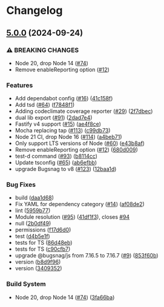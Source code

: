 # Changelog

## [5.0.0](https://github.com/ZigaStrgar/fastify-bugsnag/compare/v4.1.0...v5.0.0) (2024-09-24)


### ⚠ BREAKING CHANGES

* Node 20, drop Node 14 ([#74](https://github.com/ZigaStrgar/fastify-bugsnag/issues/74))
* Remove enableReporting option ([#12](https://github.com/ZigaStrgar/fastify-bugsnag/issues/12))

### Features

* Add dependabot config ([#16](https://github.com/ZigaStrgar/fastify-bugsnag/issues/16)) ([41c158f](https://github.com/ZigaStrgar/fastify-bugsnag/commit/41c158f532dd92961ddc2a130249f9663b150149))
* Add tsd ([#64](https://github.com/ZigaStrgar/fastify-bugsnag/issues/64)) ([f7848f1](https://github.com/ZigaStrgar/fastify-bugsnag/commit/f7848f12cb9738fb6c797b188e90550526ef6302))
* Adding codeclimate coverage reporter ([#29](https://github.com/ZigaStrgar/fastify-bugsnag/issues/29)) ([2f7dbec](https://github.com/ZigaStrgar/fastify-bugsnag/commit/2f7dbecf33ae8483ca13369e5f3ef902283747d0))
* dual lib export ([#91](https://github.com/ZigaStrgar/fastify-bugsnag/issues/91)) ([2dad7e4](https://github.com/ZigaStrgar/fastify-bugsnag/commit/2dad7e4c8a5c915c063a0f7f2bd8f2363996219f))
* Fastify v4 support ([#15](https://github.com/ZigaStrgar/fastify-bugsnag/issues/15)) ([ae4f8ce](https://github.com/ZigaStrgar/fastify-bugsnag/commit/ae4f8ceef23469e5f8662efb022515d8ced7f9df))
* Mocha replacing tap ([#113](https://github.com/ZigaStrgar/fastify-bugsnag/issues/113)) ([c99db73](https://github.com/ZigaStrgar/fastify-bugsnag/commit/c99db73aeb279de29cef5232b516ad93d1aae295))
* Node 21 CI, drop Node 16 ([#114](https://github.com/ZigaStrgar/fastify-bugsnag/issues/114)) ([a4beb71](https://github.com/ZigaStrgar/fastify-bugsnag/commit/a4beb71bfc08c1bf3114c516be5eee0e962eb773))
* Only support LTS versions of Node ([#60](https://github.com/ZigaStrgar/fastify-bugsnag/issues/60)) ([e43b8af](https://github.com/ZigaStrgar/fastify-bugsnag/commit/e43b8af592d5aecb6361cfb720b99c3ddca17b6e))
* Remove enableReporting option ([#12](https://github.com/ZigaStrgar/fastify-bugsnag/issues/12)) ([680d009](https://github.com/ZigaStrgar/fastify-bugsnag/commit/680d0093ac837964b6c0b4c28691d963a614e76c))
* test-d command ([#93](https://github.com/ZigaStrgar/fastify-bugsnag/issues/93)) ([b8114cc](https://github.com/ZigaStrgar/fastify-bugsnag/commit/b8114cc0c483dc6fc2c18a08ba533b4a1fb52790))
* Update tsconfig ([#65](https://github.com/ZigaStrgar/fastify-bugsnag/issues/65)) ([ab6efbb](https://github.com/ZigaStrgar/fastify-bugsnag/commit/ab6efbb4c5701c514b7ca4a6bd53d751e58a41cc))
* upgrade Bugsnag to v8 ([#123](https://github.com/ZigaStrgar/fastify-bugsnag/issues/123)) ([12baa1d](https://github.com/ZigaStrgar/fastify-bugsnag/commit/12baa1de36723ea0b3729f13056558155f2982a8))


### Bug Fixes

* build ([daa1d68](https://github.com/ZigaStrgar/fastify-bugsnag/commit/daa1d68f9761de109bb18e6c5736845854bd0941))
* Fix YAML for dependency category ([#14](https://github.com/ZigaStrgar/fastify-bugsnag/issues/14)) ([af08de2](https://github.com/ZigaStrgar/fastify-bugsnag/commit/af08de2e5bda5017420168bd77058a0f00d03fed))
* lint ([5959b77](https://github.com/ZigaStrgar/fastify-bugsnag/commit/5959b77d13feccfcc5354f5d88dfb20925edd4f3))
* Module resolution ([#95](https://github.com/ZigaStrgar/fastify-bugsnag/issues/95)) ([41df1f3](https://github.com/ZigaStrgar/fastify-bugsnag/commit/41df1f34b0b982d996166023d2a3b2a578bbc48e)), closes [#94](https://github.com/ZigaStrgar/fastify-bugsnag/issues/94)
* null ([2b0df49](https://github.com/ZigaStrgar/fastify-bugsnag/commit/2b0df49d12a072bb2fb90ac188b99b90b3b87f90))
* permissions ([f17d6d0](https://github.com/ZigaStrgar/fastify-bugsnag/commit/f17d6d0aa9a2be269ee52daa0f93c073a45df865))
* test ([d4b5e1f](https://github.com/ZigaStrgar/fastify-bugsnag/commit/d4b5e1f6e1ec8fd9ad3d38efb90d25b37a771517))
* tests for TS ([86d48eb](https://github.com/ZigaStrgar/fastify-bugsnag/commit/86d48eb089687ecdd6b6695b122ad5aeec9d94a9))
* tests for TS ([c90cfb7](https://github.com/ZigaStrgar/fastify-bugsnag/commit/c90cfb72cf144154df51b8a35f2b0c8f95319aa3))
* upgrade @bugsnag/js from 7.16.5 to 7.16.7 ([#9](https://github.com/ZigaStrgar/fastify-bugsnag/issues/9)) ([853f60b](https://github.com/ZigaStrgar/fastify-bugsnag/commit/853f60b9f1022a0377c9be3b6a1a0fa6a1992706))
* version ([b8d9f96](https://github.com/ZigaStrgar/fastify-bugsnag/commit/b8d9f9698082c909adf7cd145ba034def79f9425))
* version ([3409352](https://github.com/ZigaStrgar/fastify-bugsnag/commit/3409352b9274e9f5efe41ed716281dd697844ce6))


### Build System

* Node 20, drop Node 14 ([#74](https://github.com/ZigaStrgar/fastify-bugsnag/issues/74)) ([3fa66ba](https://github.com/ZigaStrgar/fastify-bugsnag/commit/3fa66ba0dcaa014b2f2111779426e03b52e22274))

